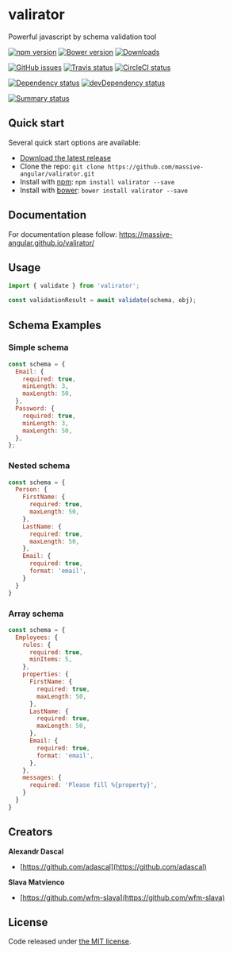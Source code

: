 # valirator
Powerful javascript by schema validation tool

[![npm version][npm-image]][npm-url] [![Bower version][bower-image]][bower-url] [![Downloads][downloads-image]][downloads-url]

[![GitHub issues][github-image]][github-url] [![Travis status][travis-image]][travis-url] [![CircleCI status][circleci-image]][circleci-url]

[![Dependency status][david-image]][david-url] [![devDependency status][david-dev-image]][david-dev-url]

[![Summary status][nodei-image]][nodei-url]

## Quick start
Several quick start options are available:

* [Download the latest release][download-url]
* Clone the repo: `git clone https://github.com/massive-angular/valirator.git`
* Install with [npm][npm-url]: `npm install valirator --save`
* Install with [bower][bower-url]: `bower install valirator --save`

## Documentation
For documentation please follow: https://massive-angular.github.io/valirator/

## Usage
```javascript
import { validate } from 'valirator';

const validationResult = await validate(schema, obj);
```

## Schema Examples

### Simple schema
```javascript
const schema = {
  Email: {
    required: true,
    minLength: 3,
    maxLength: 50,
  },
  Password: {
    required: true,
    minLength: 3,
    maxLength: 50,
  },
};
```

### Nested schema
```javascript
const schema = {
  Person: {
    FirstName: {
      required: true,
      maxLength: 50,
    },
    LastName: {
      required: true,
      maxLength: 50,
    },
    Email: {
      required: true,
      format: 'email',
    }
  }
}
```

### Array schema
```javascript
const schema = {
  Employees: {
    rules: {
      required: true,
      minItems: 5,
    },
    properties: {
      FirstName: {
        required: true,
        maxLength: 50,
      },
      LastName: {
        required: true,
        maxLength: 50,
      },
      Email: {
        required: true,
        format: 'email',
      },
    },
    messages: {
      required: 'Please fill %{property}',
    }
  }
}
```

## Creators
**Alexandr Dascal**
* [https://github.com/adascal](https://github.com/adascal)

**Slava Matvienco**
* [https://github.com/wfm-slava](https://github.com/wfm-slava)

## License
Code released under [the MIT license](http://spdx.org/licenses/MIT).

[npm-url]: https://npmjs.com/package/valirator
[npm-image]: https://img.shields.io/npm/v/valirator.svg
[bower-url]: https://bower.io/search/?q=valirator
[bower-image]: https://img.shields.io/bower/v/valirator.svg
[github-url]: https://github.com/massive-angular/valirator/issues
[github-image]: https://img.shields.io/github/issues/massive-angular/valirator.svg
[travis-url]: https://travis-ci.org/massive-angular/valirator
[travis-image]: https://img.shields.io/travis/massive-angular/valirator/master.svg
[circleci-url]: https://circleci.com/gh/massive-angular/valirator
[circleci-image]: https://img.shields.io/circleci/project/massive-angular/valirator/master.svg
[david-url]: https://david-dm.org/massive-angular/valirator
[david-image]: https://img.shields.io/david/massive-angular/valirator.svg
[david-dev-url]: https://david-dm.org/massive-angular/valirator?type=dev
[david-dev-image]: https://img.shields.io/david/dev/massive-angular/valirator.svg
[nodei-url]: https://npmjs.com/package/valirator
[nodei-image]: https://nodei.co/npm/valirator.svg?downloads=true&downloadRank=true&stars=true
[download-url]: https://github.com/massive-angular/valirator/archive/v2.0.0.zip
[downloads-url]: https://npmjs.com/package/valirator
[downloads-image]: https://img.shields.io/npm/dm/valirator.svg
